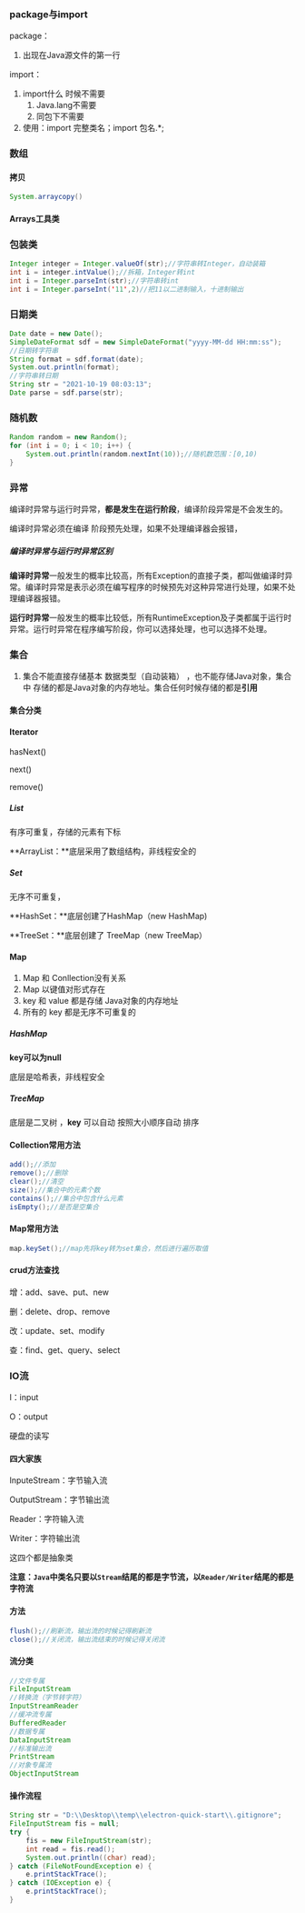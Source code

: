 ### package与import

package：

1. 出现在Java源文件的第一行 

import：

1. import什么 时候不需要
   1. Java.lang不需要
   2. 同包下不需要
2. 使用：import 完整类名；import 包名.*;

### 数组

#### 拷贝

```java
System.arraycopy()
```

#### Arrays工具类

### 包装类

```java
Integer integer = Integer.valueOf(str);//字符串转Integer，自动装箱
int i = integer.intValue();//拆箱，Integer转int
int i = Integer.parseInt(str);//字符串转int
int i = Integer.parseInt('11',2)//把11以二进制输入，十进制输出

```

### 日期类

```java
Date date = new Date();
SimpleDateFormat sdf = new SimpleDateFormat("yyyy-MM-dd HH:mm:ss");
//日期转字符串
String format = sdf.format(date);
System.out.println(format);
//字符串转日期
String str = "2021-10-19 08:03:13";
Date parse = sdf.parse(str);
```

### 随机数

```java
Random random = new Random();
for (int i = 0; i < 10; i++) {
    System.out.println(random.nextInt(10));//随机数范围：[0,10)
}
```

###  异常

编译时异常与运行时异常，**都是发生在运行阶段**，编译阶段异常是不会发生的。

编译时异常必须在编译 阶段预先处理，如果不处理编译器会报错，

##### 编译时异常与运行时异常区别

**编译时异常**一般发生的概率比较高，所有Exception的直接子类，都叫做编译时异常。编译时异常是表示必须在编写程序的时候预先对这种异常进行处理，如果不处理编译器报错。

**运行时异常**一般发生的概率比较低，所有RuntimeException及子类都属于运行时异常。运行时异常在程序编写阶段，你可以选择处理，也可以选择不处理。

### 集合

1. 集合不能直接存储基本 数据类型（自动装箱） ，也不能存储Java对象，集合中 存储的都是Java对象的内存地址。集合任何时候存储的都是**引用**

#### 集合分类

#### Iterator

hasNext()

next()

remove()

##### List

有序可重复，存储的元素有下标

**ArrayList：**底层采用了数组结构，非线程安全的

##### Set

无序不可重复，

**HashSet：**底层创建了HashMap（new HashMap)

**TreeSet：**底层创建了 TreeMap（new TreeMap）

#### Map

1. Map 和 Conllection没有关系
2. Map  以键值对形式存在
3. key 和 value 都是存储 Java对象的内存地址
4. 所有的 key 都是无序不可重复的

##### HashMap

**key可以为null**

底层是哈希表，非线程安全

#####  TreeMap

底层是二叉树 ，**key** 可以自动 按照大小顺序自动 排序

#### Collection常用方法

```java
add();//添加
remove();//删除
clear();//清空
size();//集合中的元素个数
contains();//集合中包含什么元素
isEmpty();//是否是空集合
```

####  Map常用方法

```java
map.keySet();//map先将key转为set集合，然后进行遍历取值
```



#### crud方法查找

增：add、save、put、new

删：delete、drop、remove

改：update、set、modify

查：find、get、query、select

### IO流

I：input

O：output

硬盘的读写

#### 四大家族

InputeStream：字节输入流

OutputStream：字节输出流

Reader：字符输入流

Writer：字符输出流

这四个都是抽象类

**注意：`Java`中类名只要以`Stream`结尾的都是字节流，以`Reader/Writer`结尾的都是字符流**

#### 方法

```java
flush();//刷新流，输出流的时候记得刷新流
close();//关闭流，输出流结束的时候记得关闭流
```

#### 流分类

```java
//文件专属
FileInputStream
//转换流（字节转字符）
InputStreamReader
//缓冲流专属
BufferedReader
//数据专属
DataInputStream
//标准输出流
PrintStream
//对象专属流
ObjectInputStream
```

#### 操作流程

```java
String str = "D:\\Desktop\\temp\\electron-quick-start\\.gitignore";
FileInputStream fis = null;
try {
    fis = new FileInputStream(str);
    int read = fis.read();
    System.out.println((char) read);
} catch (FileNotFoundException e) {
    e.printStackTrace();
} catch (IOException e) {
    e.printStackTrace();
}
```

